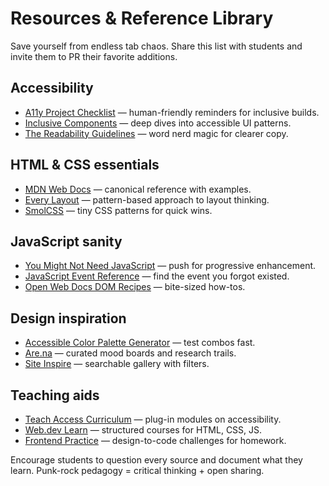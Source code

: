 # Resources & Reference Library

Save yourself from endless tab chaos. Share this list with students and invite them to PR their favorite additions.

## Accessibility
- [A11y Project Checklist](https://www.a11yproject.com/checklist/) — human-friendly reminders for inclusive builds.
- [Inclusive Components](https://inclusive-components.design/) — deep dives into accessible UI patterns.
- [The Readability Guidelines](https://readabilityguidelines.co.uk/) — word nerd magic for clearer copy.

## HTML & CSS essentials
- [MDN Web Docs](https://developer.mozilla.org/) — canonical reference with examples.
- [Every Layout](https://every-layout.dev/) — pattern-based approach to layout thinking.
- [SmolCSS](https://smolcss.dev/) — tiny CSS patterns for quick wins.

## JavaScript sanity
- [You Might Not Need JavaScript](https://youmightnotneedjs.com/) — push for progressive enhancement.
- [JavaScript Event Reference](https://developer.mozilla.org/en-US/docs/Web/Events) — find the event you forgot existed.
- [Open Web Docs DOM Recipes](https://open-wc.org/guides/knowledge/) — bite-sized how-tos.

## Design inspiration
- [Accessible Color Palette Generator](https://color.review/) — test combos fast.
- [Are.na](https://www.are.na/explore) — curated mood boards and research trails.
- [Site Inspire](https://www.siteinspire.com/) — searchable gallery with filters.

## Teaching aids
- [Teach Access Curriculum](https://teachaccess.github.io/curriculum/) — plug-in modules on accessibility.
- [Web.dev Learn](https://web.dev/learn/) — structured courses for HTML, CSS, JS.
- [Frontend Practice](https://www.frontendpractice.com/) — design-to-code challenges for homework.

Encourage students to question every source and document what they learn. Punk-rock pedagogy = critical thinking + open sharing.
